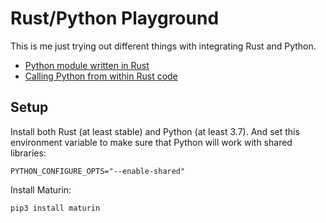 <!--
MIT License

Copyright (c) 2023 Sophie Katz

Permission is hereby granted, free of charge, to any person obtaining a copy of this software and
associated documentation files (the "Software"), to deal in the Software without restriction,
including without limitation the rights to use, copy, modify, merge, publish, distribute,
sublicense, and/or sell copies of the Software, and to permit persons to whom the Software is
furnished to do so, subject to the following conditions:

The above copyright notice and this permission notice shall be included in all copies or substantial
portions of the Software.

THE SOFTWARE IS PROVIDED "AS IS", WITHOUT WARRANTY OF ANY KIND, EXPRESS OR IMPLIED, INCLUDING BUT
NOT LIMITED TO THE WARRANTIES OF MERCHANTABILITY, FITNESS FOR A PARTICULAR PURPOSE AND
NONINFRINGEMENT. IN NO EVENT SHALL THE AUTHORS OR COPYRIGHT HOLDERS BE LIABLE FOR ANY CLAIM, DAMAGES
OR OTHER LIABILITY, WHETHER IN AN ACTION OF CONTRACT, TORT OR OTHERWISE, ARISING FROM, OUT OF OR IN
CONNECTION WITH THE SOFTWARE OR THE USE OR OTHER DEALINGS IN THE SOFTWARE.
-->

# Rust/Python Playground

This is me just trying out different things with integrating Rust and Python.

* [Python module written in Rust](./rust-python-module/)
* [Calling Python from within Rust code](./python-from-rust)

## Setup

Install both Rust (at least stable) and Python (at least 3.7). And set this environment variable to make sure that Python will work with shared libraries:

```shell
PYTHON_CONFIGURE_OPTS="--enable-shared"
```

Install Maturin:

```shell
pip3 install maturin
```
